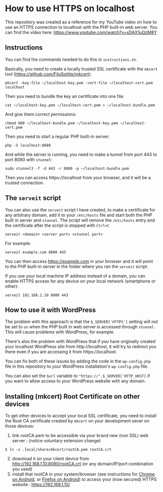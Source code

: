 # How to use HTTPS on localhost

This repository was created as a reference for my YouTube video on how to use an HTTPS connection to localhost with the PHP built-in web server. You can find the video here: https://www.youtube.com/watch?v=sDAX1uQzM8Y

## Instructions

You can find the commands needed to do this in `instructions.sh`.

Basically, you need to create a locally trusted SSL certificate with the `mkcert` tool (https://github.com/FiloSottile/mkcert):

`mkcert -key-file ~/localhost-key.pem -cert-file ~/localhost-cert.pem localhost`

Then you need to bundle the key an certificate into one file:

`cat ~/localhost-key.pem ~/localhost-cert.pem > ~/localhost-bundle.pem`

And give them correct permissions:

`chmod 600 ~/localhost-bundle.pem ~/localhost-key.pem ~/localhost-cert.pem`

Then you need to start a regular PHP built-in server:

`php -S localhost:8080`

And while the server is running, you need to make a tunnel from port 443 to port 8080 with `stunnel`:

`sudo stunnel3 -f -d 443 -r 8080 -p ~/localhost-bundle.pem`

Then you can access https://localhost from your browser, and it will be a trusted connection.

## The `serveit` script

You can also use the `serveit` script I have created, to make a certificate for any arbitrary domain, add it to your `/etc/hosts` file and start both the PHP built in server and `stunnel`. The script will remove the `/etc/hosts` entry and the certificate after the script is stopped with `Ctrl+C`

`serveit <domain> <server port> <stunnel port>`

For example:

`serveit example.com 8080 443`

You can then access https://example.com in your browser and it will point to the PHP built-in server in the folder where you ran the `serveit` script.

If you use your local machine IP address instead of a domain, you can enable HTTPS access for any device on your local network (smartphone or other):

`serveit 192.168.1.10 8080 443`

## How to use it with WordPress

The problem with this approach is that the `$_SERVER['HTTPS']` setting will not be set to `on` when the PHP built in web server is accessed through `stunnel`. This will cause problems with WordPress, for example.

There's also the problem with WordPress that if you have originally created your localhost WordPress site from http://localhost, it will try to redirect you there even if you are accessing it from https://localhost.

You can fix both of these issues by adding the code in the `wp-config.php` file in this repository to your WordPress installation's `wp-config.php` file.

You can also set the `$url` variable to `"https://".$_SERVER['HTTP_HOST]` if you want to allow access to your WordPress website with any domain.

## Installing (mkcert) Root Certificate on other devices

To get other devices to accept your local SSL certificate, you need to install the Root CA certificate created by `mkcert` on your development sever on those devices:

1. link rootCA.pem to be accessible via your brand new (non SSL) web server :   (notice voluntary extension change)
```console
$ ln -s .local/share/mkcert/rootCA.pem rootCA.crt
```
2. download it on your client device from http://192.168.1.10:8080/rootCA.crt (or any domain/IP/port combination you used)
3. install that rootCA in your system/browser (see instructions for [Chrome on Android](https://android.stackexchange.com/a/240913), or [Firefox on Android](https://blog.jeroenhd.nl/article/firefox-for-android-using-a-custom-certificate-authority))
to access your (now secured) HTTPS website : https://192.168.1.10/
